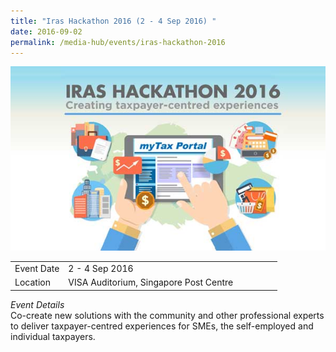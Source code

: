 ```yaml
---
title: "Iras Hackathon 2016 (2 - 4 Sep 2016) "
date: 2016-09-02
permalink: /media-hub/events/iras-hackathon-2016
---
```


![IRAS Hackathon 2016](/images/media-hub/events/till-2020/iras-hackathon-2016.jpeg) 

<table style="width:100%">
  <tr>
    <td style="width:20%">Event Date</td>	
    <td style="width:80%">2 - 4 Sep 2016</td>	
  </tr>
  <tr>
	<td>Location</td>
	<td>VISA Auditorium, Singapore Post Centre</td>	
  </tr>
</table>		


*Event Details*<br>
Co-create new solutions with the community and other professional experts to deliver taxpayer-centred experiences for SMEs, the self-employed and individual taxpayers.
